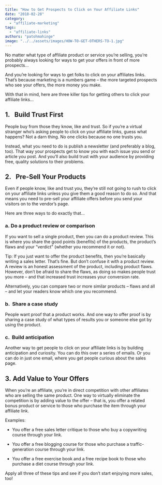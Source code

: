 ```yaml
---
title: "How to Get Prospects to Click on Your Affiliate Links"
date: "2018-02-28"
category: 
  - "affiliate-marketing"
tags: 
  - "affiliate-links"
authors: "patohmahinge"
image: "../../assets/images/HOW-TO-GET-OTHERS-TO-1.jpg"
---
```


No matter what type of affiliate product or service you’re selling, you’re probably always looking for ways to get your offers in front of more prospects…

And you’re looking for ways to get folks to click on your affiliates links. That’s because marketing is a numbers game – the more targeted prospects who see your offers, the more money you make.

With that in mind, here are three killer tips for getting others to click your affiliate links…

## **1.**   **Build Trust First**

People buy from those they know, like and trust. So if you’re a virtual stranger who’s asking people to click on your affiliate links, guess what happens? Not a darn thing. No one clicks because no one trusts you.

Instead, what you need to do is publish a newsletter (and preferably a blog, too). That way your prospects get to know you with each issue you send or article you post. And you’ll also build trust with your audience by providing free, quality solutions to their problems.

## **2.**   **Pre-Sell Your Products**

Even if people know, like and trust you, they’re still not going to rush to click on your affiliate links unless you give them a good reason to do so. And that means you need to pre-sell your affiliate offers before you send your visitors on to the vendor’s page.

Here are three ways to do exactly that…

### **a.** **Do a product review or comparison**

If you want to sell a single product, then you can do a product review. This is where you share the good points (benefits) of the products, the product’s flaws and your “verdict" (whether you recommend it or not).

Tip: If you just want to offer the product benefits, then you’re basically writing a sales letter. That’s fine. But don’t confuse it with a product review. A review is an honest assessment of the product, including product flaws. However, don’t be afraid to share the flaws, as doing so makes people trust you more – and that increased trust increases your conversion rate.

Alternatively, you can compare two or more similar products – flaws and all – and let your readers know which one you recommend.

### **b.**  **Share a case study**

People want proof that a product works. And one way to offer proof is by sharing a case study of what types of results you or someone else got by using the product.

### **c.**  **Build anticipation**

Another way to get people to click on your affiliate links is by building anticipation and curiosity. You can do this over a series of emails. Or you can do in just one email, where you get people curious about the sales page.

## **3.** **Add Value to Your Offers**

When you’re an affiliate, you’re in direct competition with other affiliates who are selling the same product. One way to virtually eliminate the competition is by adding value to the offer – that is, you offer a related bonus product or service to those who purchase the item through your affiliate link.

Examples:

- You offer a free sales letter critique to those who buy a copywriting course through your link.

- You offer a free blogging course for those who purchase a traffic-generation course through your link.

- You offer a free exercise book and a free recipe book to those who purchase a diet course through your link.

Apply all three of these tips and see if you don’t start enjoying more sales, too!
